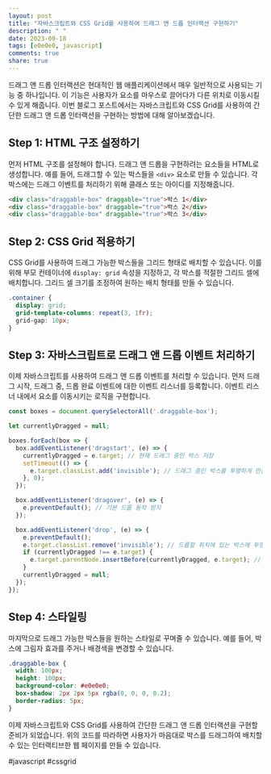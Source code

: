 ```yaml
---
layout: post
title: "자바스크립트와 CSS Grid를 사용하여 드래그 앤 드롭 인터랙션 구현하기"
description: " "
date: 2023-09-18
tags: [e0e0e0, javascript]
comments: true
share: true
---
```


드래그 앤 드롭 인터랙션은 현대적인 웹 애플리케이션에서 매우 일반적으로 사용되는 기능 중 하나입니다. 이 기능은 사용자가 요소를 마우스로 끌어다가 다른 위치로 이동시킬 수 있게 해줍니다. 이번 블로그 포스트에서는 자바스크립트와 CSS Grid를 사용하여 간단한 드래그 앤 드롭 인터랙션을 구현하는 방법에 대해 알아보겠습니다.

## Step 1: HTML 구조 설정하기
먼저 HTML 구조를 설정해야 합니다. 드래그 앤 드롭을 구현하려는 요소들을 HTML로 생성합니다. 예를 들어, 드래그할 수 있는 박스들을 `<div>` 요소로 만들 수 있습니다. 각 박스에는 드래그 이벤트를 처리하기 위해 클래스 또는 아이디를 지정해줍니다.

```html
<div class="draggable-box" draggable="true">박스 1</div>
<div class="draggable-box" draggable="true">박스 2</div>
<div class="draggable-box" draggable="true">박스 3</div>
```

## Step 2: CSS Grid 적용하기
CSS Grid를 사용하여 드래그 가능한 박스들을 그리드 형태로 배치할 수 있습니다. 이를 위해 부모 컨테이너에 `display: grid` 속성을 지정하고, 각 박스를 적절한 그리드 셀에 배치합니다. 그리드 셀 크기를 조정하여 원하는 배치 형태를 만들 수 있습니다.

```css
.container {
  display: grid;
  grid-template-columns: repeat(3, 1fr);
  grid-gap: 10px;
}
```

## Step 3: 자바스크립트로 드래그 앤 드롭 이벤트 처리하기
이제 자바스크립트를 사용하여 드래그 앤 드롭 이벤트를 처리할 수 있습니다. 먼저 드래그 시작, 드래그 중, 드롭 완료 이벤트에 대한 이벤트 리스너를 등록합니다. 이벤트 리스너 내에서 요소를 이동시키는 로직을 구현합니다.

```javascript
const boxes = document.querySelectorAll('.draggable-box');

let currentlyDragged = null;

boxes.forEach(box => {
  box.addEventListener('dragstart', (e) => {
    currentlyDragged = e.target; // 현재 드래그 중인 박스 저장
    setTimeout(() => {
      e.target.classList.add('invisible'); // 드래그 중인 박스를 투명하게 만듦
    }, 0);
  });

  box.addEventListener('dragover', (e) => {
    e.preventDefault(); // 기본 드롭 동작 방지
  });

  box.addEventListener('drop', (e) => {
    e.preventDefault();
    e.target.classList.remove('invisible'); // 드롭할 위치에 있는 박스에 투명 클래스 제거
    if (currentlyDragged !== e.target) {
      e.target.parentNode.insertBefore(currentlyDragged, e.target); // 드래그한 박스를 드롭할 위치로 이동
    }
    currentlyDragged = null;
  });
});
```

## Step 4: 스타일링
마지막으로 드래그 가능한 박스들을 원하는 스타일로 꾸며줄 수 있습니다. 예를 들어, 박스에 그림자 효과를 주거나 배경색을 변경할 수 있습니다.

```css
.draggable-box {
  width: 100px;
  height: 100px;
  background-color: #e0e0e0;
  box-shadow: 2px 2px 5px rgba(0, 0, 0, 0.2);
  border-radius: 5px;
}
```

이제 자바스크립트와 CSS Grid를 사용하여 간단한 드래그 앤 드롭 인터랙션을 구현할 준비가 되었습니다. 위의 코드를 따라하면 사용자가 마음대로 박스를 드래그하여 배치할 수 있는 인터랙티브한 웹 페이지를 만들 수 있습니다.

#javascript #cssgrid